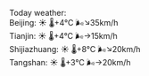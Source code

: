 Today weather:  
Beijing: ☀️   🌡️+4°C 🌬️↘35km/h  
Tianjin: ☀️   🌡️+4°C 🌬️→15km/h  
Shijiazhuang: ☀️   🌡️+8°C 🌬️↘20km/h  
Tangshan: ☀️   🌡️+3°C 🌬️→20km/h  
